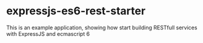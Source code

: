 # expressjs-es6-rest-starter

This is an example application, showing how start building RESTfull services with ExpressJS and ecmascript 6
